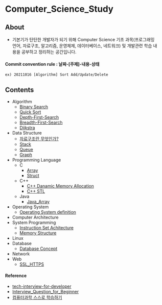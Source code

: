 # Computer_Science_Study

## About

- 기본기가 탄탄한 개발자가 되기 위해 Computer Science 기초 과목(프로그래밍 언어, 자료구조, 알고리즘, 운영체제, 데이터베이스, 네트워크) 및 개발관련 학습 내용을 공부하고 정리하는 공간입니다.

#### Commit convention rule : 날짜-[주제]-내용-상태

```
ex) 20211016 [Algorithm] Sort Add/Update/Delete
```

## Contents

- Algorithm
  - [Binary Search](https://github.com/kkw-11/Computer_Science_Study/blob/master/Algorithm/Binary_Search.md)
  - [Quick Sort](https://github.com/kkw-11/Computer_Science_Study/blob/master/Algorithm/Quick_Sort.md)
  - [Depth-First-Search](https://github.com/kkw-11/Computer_Science_Study/blob/master/Algorithm/Depth-First_Search.md)
  - [Breadth-First-Search](https://github.com/kkw-11/Computer_Science_Study/blob/master/Algorithm/Breadth-First-Search.md)
  - [Dijkstra](https://github.com/kkw-11/Computer_Science_Study/blob/master/Algorithm/Djkstra.md)
- Data Structure
  - [자료구조란 무엇인가?](https://github.com/kkw-11/Computer_Science_Study/blob/master/Data_Structrue/What_Is_Data_Structure.md)
  - [Stack](https://github.com/kkw-11/Computer_Science_Study/blob/master/Data_Structrue/Stack.md)
  - [Queue](https://github.com/kkw-11/Computer_Science_Study/blob/master/Data_Structrue/Queue.md)
  - [Graph](https://github.com/kkw-11/Computer_Science_Study/blob/master/Data_Structrue/Graph.md)
- Programming Language
  - C
    - [Array](https://github.com/kkw-11/Computer_Science_Study/blob/master/Programming_Language/C_Array.md)
    - [Struct](https://github.com/kkw-11/Computer_Science_Study/blob/master/Programming_Language/C_Struct.md)
  - C++
    - [C++ Danamic Memory Allocation](https://github.com/kkw-11/Computer_Science_Study/blob/master/Programming_Language/C%2B%2B_dynamic_memory_allocation.md)
    - [C++ STL](https://github.com/kkw-11/Computer_Science_Study/blob/master/Programming_Language/C%2B%2B_STL.md)
  - Java
    - [Java_Array](https://github.com/kkw-11/Computer_Science_Study/blob/master/Programming_Language/Java_Array.md)
- Operating System
  - [Operating System definition](https://github.com/kkw-11/Computer_Science_Study/blob/master/Operating_System/Operating_System_Concept_Functions.md)
- Computer Architecture
- System Programming
  - [Instruction Set Achitecture](https://github.com/kkw-11/Computer_Science_Study/tree/master/System_Programming)
  - [Memory Structure](https://github.com/kkw-11/Computer_Science_Study/blob/master/System_Programming/Memory_Structure.md)
- Linux
- Database
  -  [Database Concept](https://github.com/kkw-11/Computer_Science_Study/blob/master/Database/Database_concept.md)
- Network
- Web
  - [SSL_HTTPS](https://github.com/kkw-11/Computer_Science_Study/blob/master/Web/SSL_HTTPS.md)

#### Reference

- [tech-interview-for-developer](https://github.com/gyoogle/tech-interview-for-developer)
- [Interview_Question_for_Beginner](https://github.com/JaeYeopHan/Interview_Question_for_Beginner)
- [컴퓨터과학 스스로 학습하기](https://github.com/minnsane/TeachYourselfCS-KR)
